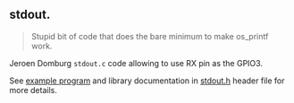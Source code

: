 ## stdout.

>Stupid bit of code that does the bare minimum to make os_printf work.
 
Jeroen Domburg `stdout.c` code allowing to use RX pin as the GPIO3. 

See [example program](../../examples/blink_cond) and library documentation in 
[stdout.h](include/stdout.h) header file for more details.
